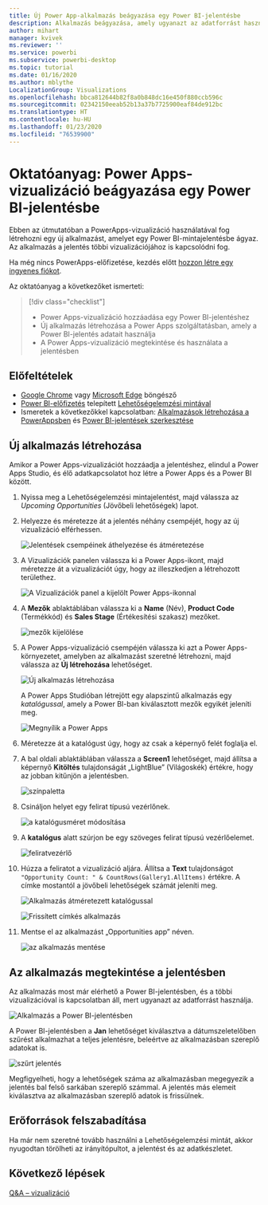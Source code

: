 ```yaml
---
title: Új Power App-alkalmazás beágyazása egy Power BI-jelentésbe
description: Alkalmazás beágyazása, amely ugyanazt az adatforrást használja, és ugyanúgy szűrhető, mint a jelentés többi eleme
author: mihart
manager: kvivek
ms.reviewer: ''
ms.service: powerbi
ms.subservice: powerbi-desktop
ms.topic: tutorial
ms.date: 01/16/2020
ms.author: mblythe
LocalizationGroup: Visualizations
ms.openlocfilehash: bbca812644b82f8a0b848dc16e450f880ccb596c
ms.sourcegitcommit: 02342150eeab52b13a37b7725900eaf84de912bc
ms.translationtype: HT
ms.contentlocale: hu-HU
ms.lasthandoff: 01/23/2020
ms.locfileid: "76539900"
---
```

# <a name="tutorial-embed-a-power-apps-visual-in-a-power-bi-report"></a>Oktatóanyag: Power Apps-vizualizáció beágyazása egy Power BI-jelentésbe

Ebben az útmutatóban a PowerApps-vizualizáció használatával fog létrehozni egy új alkalmazást, amelyet egy Power BI-mintajelentésbe ágyaz. Az alkalmazás a jelentés többi vizualizációjához is kapcsolódni fog.

Ha még nincs PowerApps-előfizetése, kezdés előtt [hozzon létre egy ingyenes fiókot](https://web.powerapps.com/signup?redirect=marketing&email=).

Az oktatóanyag a következőket ismerteti:
> [!div class="checklist"]
> * Power Apps-vizualizáció hozzáadása egy Power BI-jelentéshez
> * Új alkalmazás létrehozása a Power Apps szolgáltatásban, amely a Power BI-jelentés adatait használja
> * A Power Apps-vizualizáció megtekintése és használata a jelentésben

## <a name="prerequisites"></a>Előfeltételek

* [Google Chrome](https://www.google.com/chrome/browser/) vagy [Microsoft Edge](https://www.microsoft.com/windows/microsoft-edge) böngésző
* [Power BI-előfizetés](https://docs.microsoft.com/power-bi/service-self-service-signup-for-power-bi) telepített [Lehetőségelemzési mintával](https://docs.microsoft.com/power-bi/sample-opportunity-analysis#get-the-content-pack-for-this-sample)
* Ismeretek a következőkkel kapcsolatban: [Alkalmazások létrehozása a PowerAppsben](https://docs.microsoft.com/powerapps/maker/canvas-apps/data-platform-create-app-scratch) és [Power BI-jelentések szerkesztése](https://docs.microsoft.com/power-bi/service-the-report-editor-take-a-tour)



## <a name="create-a-new-app"></a>Új alkalmazás létrehozása
Amikor a Power Apps-vizualizációt hozzáadja a jelentéshez, elindul a Power Apps Studio, és élő adatkapcsolatot hoz létre a Power Apps és a Power BI között.

1. Nyissa meg a Lehetőségelemzési mintajelentést, majd válassza az *Upcoming Opportunities* (Jövőbeli lehetőségek) lapot. 


2. Helyezze és méretezze át a jelentés néhány csempéjét, hogy az új vizualizáció elférhessen.

    ![Jelentések csempéinek áthelyezése és átméretezése](media/power-bi-visualization-powerapp/power-bi-report-page.jpg)

2. A Vizualizációk panelen válassza ki a Power Apps-ikont, majd méretezze át a vizualizációt úgy, hogy az illeszkedjen a létrehozott területhez.

    ![A Vizualizációk panel a kijelölt Power Apps-ikonnal](media/power-bi-visualization-powerapp/power-bi-powerapps-icon.jpg)

3. A **Mezők** ablaktáblában válassza ki a **Name** (Név), **Product Code** (Termékkód) és **Sales Stage** (Értékesítési szakasz) mezőket. 

    ![mezők kijelölése](media/power-bi-visualization-powerapp/power-bi-fields.jpg)

4. A Power Apps-vizualizáció csempéjén válassza ki azt a Power Apps-környezetet, amelyben az alkalmazást szeretné létrehozni, majd válassza az **Új létrehozása** lehetőséget.

    ![Új alkalmazás létrehozása](media/power-bi-visualization-powerapp/power-bi-create-new-powerapp.png)

    A Power Apps Studióban létrejött egy alapszintű alkalmazás egy *katalógussal*, amely a Power BI-ban kiválasztott mezők egyikét jeleníti meg.

    ![Megnyílik a Power Apps](media/power-bi-visualization-powerapp/power-bi-power-app.png)

5.  Méretezze át a katalógust úgy, hogy az csak a képernyő felét foglalja el. 

6. A bal oldali ablaktáblában válassza a **Screen1** lehetőséget, majd állítsa a képernyő **Kitöltés** tulajdonságát „LightBlue” (Világoskék) értékre, hogy az jobban kitűnjön a jelentésben.

    ![színpaletta](media/power-bi-visualization-powerapp/power-bi-powerapps-fill.png)

6. Csináljon helyet egy felirat típusú vezérlőnek. 

    ![a katalógusméret módosítása](media/power-bi-visualization-powerapp/power-bi-powerapps-gallery.png)


8. A **katalógus** alatt szúrjon be egy szöveges felirat típusú vezérlőelemet.

   ![feliratvezérlő](media/power-bi-visualization-powerapp/power-bi-label.png)

7. Húzza a feliratot a vizualizáció aljára. Állítsa a **Text** tulajdonságot `"Opportunity Count: " & CountRows(Gallery1.AllItems)` értékre. A címke mostantól a jövőbeli lehetőségek számát jeleníti meg.

    ![Alkalmazás átméretezett katalógussal](media/power-bi-visualization-powerapp/power-bi-power-app-label.png)

    ![Frissített címkés alkalmazás](media/power-bi-visualization-powerapp/power-bi-label-live.png)

7. Mentse el az alkalmazást „Opportunities app” néven. 

    ![az alkalmazás mentése](media/power-bi-visualization-powerapp/power-bi-save-powerapp.png)


## <a name="view-the-app-in-the-report"></a>Az alkalmazás megtekintése a jelentésben
Az alkalmazás most már elérhető a Power BI-jelentésben, és a többi vizualizációval is kapcsolatban áll, mert ugyanazt az adatforrást használja.

![Alkalmazás a Power BI-jelentésben](media/power-bi-visualization-powerapp/power-bi-powerapps-visual.png)

A Power BI-jelentésben a **Jan** lehetőséget kiválasztva a dátumszeletelőben szűrést alkalmazhat a teljes jelentésre, beleértve az alkalmazásban szereplő adatokat is.

![szűrt jelentés](media/power-bi-visualization-powerapp/power-bi-last.png)

Megfigyelheti, hogy a lehetőségek száma az alkalmazásban megegyezik a jelentés bal felső sarkában szereplő számmal. A jelentés más elemeit kiválasztva az alkalmazásban szereplő adatok is frissülnek.


## <a name="clean-up-resources"></a>Erőforrások felszabadítása
Ha már nem szeretné tovább használni a Lehetőségelemzési mintát, akkor nyugodtan törölheti az irányítópultot, a jelentést és az adatkészletet.


## <a name="next-steps"></a>Következő lépések
[Q&A – vizualizáció](power-bi-visualization-types-for-reports-and-q-and-a.md)
